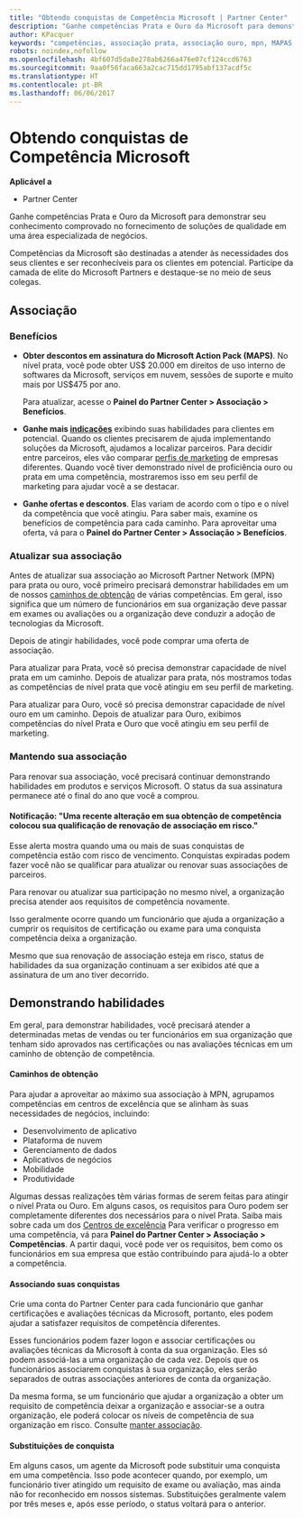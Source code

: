 ```yaml
---
title: "Obtendo conquistas de Competência Microsoft | Partner Center"
description: "Ganhe competências Prata e Ouro da Microsoft para demonstrar seu conhecimento comprovado no fornecimento de soluções de qualidade em uma área especializada de negócios"
author: KPacquer
keywords: "competências, associação prata, associação ouro, mpn, MAPAS, habilidades"
robots: noindex,nofollow
ms.openlocfilehash: 4bf607d5da8e278ab6266a476e07cf124ccd6763
ms.sourcegitcommit: 9aa0f56faca663a2cac715dd1795abf137acdf5c
ms.translationtype: HT
ms.contentlocale: pt-BR
ms.lasthandoff: 06/06/2017
---
```

# <a name="earning-microsoft-competency-achievements"></a>Obtendo conquistas de Competência Microsoft

**Aplicável a**

-  Partner Center

Ganhe competências Prata e Ouro da Microsoft para demonstrar seu conhecimento comprovado no fornecimento de soluções de qualidade em uma área especializada de negócios. 

Competências da Microsoft são destinadas a atender às necessidades dos seus clientes e ser reconhecíveis para os clientes em potencial. Participe da camada de elite do Microsoft Partners e destaque-se no meio de seus colegas.

## <a name="membership"></a>Associação

### <a name="benefits"></a>Benefícios
*  **Obter descontos em assinatura do Microsoft Action Pack (MAPS)**. No nível prata, você pode obter US$ 20.000 em direitos de uso interno de softwares da Microsoft, serviços em nuvem, sessões de suporte e muito mais por US$475 por ano.

   Para atualizar, acesse o **Painel do Partner Center > Associação > Benefícios**.

*  **Ganhe mais [indicações](referrals.md)** exibindo suas habilidades para clientes em potencial. Quando os clientes precisarem de ajuda implementando soluções da Microsoft, ajudamos a localizar parceiros. Para decidir entre parceiros, eles vão comparar [perfis de marketing](create-a-marketing-profile.md) de empresas diferentes. Quando você tiver demonstrado nível de proficiência ouro ou prata em uma competência, mostraremos isso em seu perfil de marketing para ajudar você a se destacar.

*  **Ganhe ofertas e descontos**. Elas variam de acordo com o tipo e o nível da competência que você atingiu. Para saber mais, examine os benefícios de competência para cada caminho. Para aproveitar uma oferta, vá para o **Painel do Partner Center > Associação > Benefícios**.

### <a name="upgrading-your-membership"></a>Atualizar sua associação

Antes de atualizar sua associação ao Microsoft Partner Network (MPN) para prata ou ouro, você primeiro precisará demonstrar habilidades em um de nossos [caminhos de obtenção](#attainment_paths) de várias competências. Em geral, isso significa que um número de funcionários em sua organização deve passar em exames ou avaliações ou a organização deve conduzir a adoção de tecnologias da Microsoft. 

Depois de atingir habilidades, você pode comprar uma oferta de associação.

Para atualizar para Prata, você só precisa demonstrar capacidade de nível prata em um caminho. Depois de atualizar para prata, nós mostramos todas as competências de nível prata que você atingiu em seu perfil de marketing. 

Para atualizar para Ouro, você só precisa demonstrar capacidade de nível ouro em um caminho. Depois de atualizar para Ouro, exibimos competências do nível Prata e Ouro que você atingiu em seu perfil de marketing. 

### <a href="" id="maintaining_membership"></a>Mantendo sua associação

Para renovar sua associação, você precisará continuar demonstrando habilidades em produtos e serviços Microsoft. O status da sua assinatura permanece até o final do ano que você a comprou.

#### <a name="notification-a-recent-change-to-your-competency-achievement-has-put-your-membership-renewal-eligibility-at-risk"></a>Notificação: "Uma recente alteração em sua obtenção de competência colocou sua qualificação de renovação de associação em risco."

Esse alerta mostra quando uma ou mais de suas conquistas de competência estão com risco de vencimento. Conquistas expiradas podem fazer você não se qualificar para atualizar ou renovar suas associações de parceiros. 

Para renovar ou atualizar sua participação no mesmo nível, a organização precisa atender aos requisitos de competência novamente.

Isso geralmente ocorre quando um funcionário que ajuda a organização a cumprir os requisitos de certificação ou exame para uma conquista competência deixa a organização. 

Mesmo que sua renovação de associação esteja em risco, status de habilidades da sua organização continuam a ser exibidos até que a assinatura de um ano tiver decorrido.


## <a name="demonstrating-proficiency"></a>Demonstrando habilidades

Em geral, para demonstrar habilidades, você precisará atender a determinadas metas de vendas ou ter funcionários em sua organização que tenham sido aprovados nas certificações ou nas avaliações técnicas em um caminho de obtenção de competência.

#### <a href="" id="attainment_paths"></a>Caminhos de obtenção

Para ajudar a aproveitar ao máximo sua associação à MPN, agrupamos competências em centros de excelência que se alinham às suas necessidades de negócios, incluindo:

*  Desenvolvimento de aplicativo
*  Plataforma de nuvem
*  Gerenciamento de dados
*  Aplicativos de negócios
*  Mobilidade
*  Produtividade

Algumas dessas realizações têm várias formas de serem feitas para atingir o nível Prata ou Ouro. Em alguns casos, os requisitos para Ouro podem ser completamente diferentes dos necessários para o nível Prata.
Saiba mais sobre cada um dos [Centros de excelência](https://partner.microsoft.com/membership/competencies) Para verificar o progresso em uma competência, vá para **Painel do Partner Center > Associação > Competências**. A partir daqui, você pode ver os requisitos, bem como os funcionários em sua empresa que estão contribuindo para ajudá-lo a obter a competência.

#### <a href="" id="associating_achievements"></a>Associando suas conquistas

Crie uma conta do Partner Center para cada funcionário que ganhar certificações e avaliações técnicas da Microsoft, portanto, eles podem ajudar a satisfazer requisitos de competência diferentes.

Esses funcionários podem fazer logon e associar certificações ou avaliações técnicas da Microsoft à conta da sua organização. Eles só podem associá-las a uma organização de cada vez. Depois que os funcionários associarem conquistas à sua organização, eles serão separados de outras associações anteriores de conta da organização.

Da mesma forma, se um funcionário que ajudar a organização a obter um requisito de competência deixar a organização e associar-se a outra organização, ele poderá colocar os níveis de competência de sua organização em risco. Consulte [manter associação](#maintaining_membership).

#### <a href="" id="#achievement_override"></a>Substituições de conquista

Em alguns casos, um agente da Microsoft pode substituir uma conquista em uma competência. Isso pode acontecer quando, por exemplo, um funcionário tiver atingido um requisito de exame ou avaliação, mas ainda não for reconhecido em nossos sistemas. Substituições geralmente valem por três meses e, após esse período, o status voltará para o anterior. 
